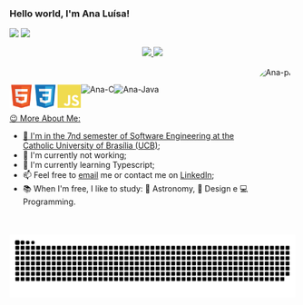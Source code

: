 ### Hello world, I'm Ana Luísa!
  <a href = "mailto:analuisacarneirolisboa@gmail.com"><img src="https://img.shields.io/badge/Gmail-D14836?style=for-the-badge&logo=gmail&logoColor=white" target="_blank"></a>
   <a href="https://www.linkedin.com/in/ana-llisboa/" target="_blank"><img src="https://img.shields.io/badge/-LinkedIn-%230077B5?style=for-the-badge&logo=linkedin&logoColor=white" target="_blank"></a> 

<section align="center">
  <a href="https://github.com/alclisboa">
   <img width="50%" src="https://github-readme-stats.vercel.app/api?username=alclisboa&show_icons=true&theme=dracula&include_all_commits=true&count_private=true"/>
    <img width="38%" whidth: src="https://github-readme-stats.vercel.app/api/top-langs/?username=alclisboa&layout=compact&langs_count=7&theme=dracula"/> 
</section>
<section style="display: inline_block">
<br>
 
  <img align="right" alt="Ana-pic" height="295" style="border-radius:50px;" src="https://user-images.githubusercontent.com/114938493/205463693-cb8bd80e-6895-4f48-ac6d-99f646158d93.png">
</section>

##

<section>
  <img align="left" alt="Ana-HTML"  height ="42px" src="https://raw.githubusercontent.com/devicons/devicon/master/icons/html5/html5-original.svg">
  <img align="left" alt="Ana-CSS" height ="42px" src="https://raw.githubusercontent.com/devicons/devicon/master/icons/css3/css3-original.svg">
  <img align="left" alt="Rafa-Js" height ="42px" src="https://raw.githubusercontent.com/devicons/devicon/master/icons/javascript/javascript-plain.svg">
  <img align="left" alt="Ana-C"  height ="42px" src="https://cdn.jsdelivr.net/gh/devicons/devicon/icons/c/c-original.svg"/>
  <img align="left" alt="Ana-Java"  height ="42px" src="https://cdn.jsdelivr.net/gh/devicons/devicon/icons/java/java-original.svg"/>
  <br>
  <br>
  <br>
  😉 More About Me:
 
  - 🌱 I'm in the 7nd semester of Software Engineering at the Catholic University of Brasília [(UCB)](https://ucb.catolica.edu.br/portal/curso/engenharia-de-software/);
  - 💼 I'm currently not working;
  - 📝 I'm currently learning Typescript;
  - 📫 Feel free to [email](mailto:analuisacarneirolisboa@gmail.com) me or contact me on [LinkedIn](https://www.linkedin.com/in/ana-llisboa/);
  - 📚 When I'm free, I like to study: 🔭 Astronomy, 🎨 Design e 💻 Programming.
  
<!-- - 👩🏽‍💻 Most of my projects are available on [GitHub](https://github.com/alclisboa); -->
  ![Snake animation](https://github.com/alclisboa/alclisboa/blob/output/github-contribution-grid-snake.svg)
</section>
